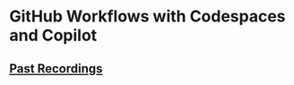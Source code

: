 # GitHub Workflows with Codespaces and Copilot

## [Past Recordings](https://www.notion.so/4635b099f414404d929a08255ecdc4f0?v=ce200b1933234aa0b0dddfb1ee714cf7&p=655b6cdca0344daf9e2bcd351e53b24d&pm=s)